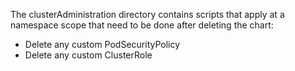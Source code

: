 The clusterAdministration directory contains scripts that apply at a namespace scope that need to be done after deleting the chart:

* Delete any custom PodSecurityPolicy
* Delete any custom ClusterRole